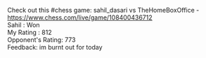 Check out this #chess game: sahil_dasari vs TheHomeBoxOffice - https://www.chess.com/live/game/108400436712
<br/>
Sahil : Won
<br/>
My Rating : 812
<br/>
Opponent's Rating: 773
<br/>
Feedback: 
 im burnt out for today
